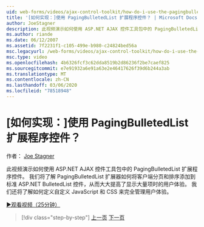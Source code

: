 ```yaml
---
uid: web-forms/videos/ajax-control-toolkit/how-do-i-use-the-pagingbulletedlist-extender-control
title: '[如何实现：]使用 PagingBulletedList 扩展程序控件？ | Microsoft Docs'
author: JoeStagner
description: 此视频演示如何使用 ASP.NET AJAX 控件工具包中的 PagingBulletedList 扩展程序控件。 了解 PagingBulletedList extende 。
ms.author: riande
ms.date: 06/12/2007
ms.assetid: 7f2231f1-c105-499e-b980-c24824bed56a
msc.legacyurl: /web-forms/videos/ajax-control-toolkit/how-do-i-use-the-pagingbulletedlist-extender-control
msc.type: video
ms.openlocfilehash: 4b6326fcf3c62dda8519b2d86236f2be7caef825
ms.sourcegitcommit: e7e91932a6e91a63e2e46417626f39d6b244a3ab
ms.translationtype: MT
ms.contentlocale: zh-CN
ms.lasthandoff: 03/06/2020
ms.locfileid: "78518948"
---
```

# <a name="how-do-i-use-the-pagingbulletedlist-extender-control"></a>[如何实现：]使用 PagingBulletedList 扩展程序控件？

作者： [Joe Stagner](https://github.com/JoeStagner)

此视频演示如何使用 ASP.NET AJAX 控件工具包中的 PagingBulletedList 扩展程序控件。 我们将了解 PagingBulletedList 扩展器如何将客户端分页和排序添加到标准 ASP.NET BulletedList 控件，从而大大提高了显示大量项时的用户体验。 我们还将了解如何定义自定义 JavaScript 和 CSS 来完全管理用户体验。

[&#9654;观看视频（25分钟）](https://channel9.msdn.com/Blogs/ASP-NET-Site-Videos/how-do-i-use-the-pagingbulletedlist-extender-control)

> [!div class="step-by-step"]
> [上一页](how-do-i-use-the-aspnet-ajax-listsearch-extender.md)
> [下一页](how-do-i-use-the-numericupdown-extender-control.md)
